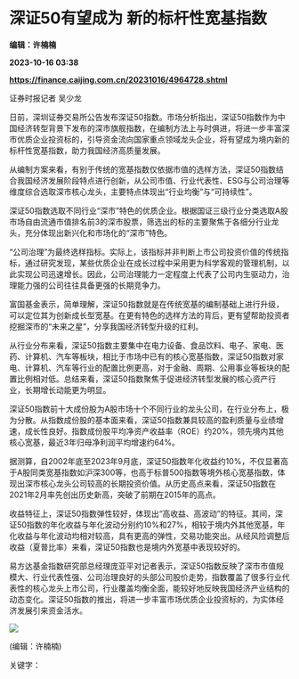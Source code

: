 # 深证50有望成为 新的标杆性宽基指数
**编辑：许楠楠**

**2023-10-16 03:38**

**https://finance.caijing.com.cn/20231016/4964728.shtml**

证券时报记者 吴少龙

日前，深圳证券交易所公告发布深证50指数。市场分析指出，深证50指数作为中国经济转型背景下发布的深市旗舰指数，在编制方法上与时俱进，将进一步丰富深市优质企业投资标的，引导资金流向国家重点领域龙头企业，将有望成为境内新的标杆性宽基指数，助力我国经济高质量发展。

从编制方案来看，有别于传统的宽基指数仅依据市值的选样方法，深证50指数结合我国经济发展阶段特点进行创新，从公司市值、行业代表性、ESG与公司治理等维度综合选取深市核心龙头，主要特点体现出“行业均衡”与“可持续性”。

深证50指数选取不同行业“深市”特色的优质企业。根据国证三级行业分类选取A股市场自由流通市值排名前3的深市股票，筛选出的标的主要聚焦于各细分行业龙头，充分体现出新兴化和市场化的“深市”特色。

“公司治理”为最终选样指标。实际上，该指标并非判断上市公司投资价值的传统指标，通过研究发现，某些优质企业在成长过程中采用更为科学客观的管理机制，以此实现公司迅速增长。因此，公司治理能力一定程度上代表了公司内生驱动力，治理能力强的公司往往具备更强的长期竞争力。

富国基金表示，简单理解，深证50指数就是在传统宽基的编制基础上进行升级，可以定位其为创新成长型宽基。在更有特色的选样方法的背后，更有望帮助投资者挖掘深市的“未来之星”，分享我国经济转型升级的红利。

从行业分布来看，深证50指数主要集中在电力设备、食品饮料、电子、家电、医药、计算机、汽车等板块，相比于市场中已有的核心宽基指数，深证50指数对家电、计算机、汽车等行业的配置比例更高，对于金融、周期、公用事业等板块的配置比例相对低。总结来看，深证50指数聚焦于促进经济转型发展的核心资产行业，长期增长动能更为明显。

深证50指数前十大成份股为A股市场十个不同行业的龙头公司，在行业分布上，极为分散。从指数成份股的基本面来看，深证50指数兼具较高的盈利质量与业绩增速，成长性良好。指数成份股平均净资产收益率（ROE）约20%，领先境内其他核心宽基，最近3年归母净利润平均增速约64%。

据测算，自2002年底至2023年9月底，深证50指数年化收益约10%，不仅显著高于A股同类宽基指数如沪深300等，也高于标普500指数等境外核心宽基指数，体现出深市核心龙头公司较高的长期投资价值。从历史高点来看，深证50指数在2021年2月率先创出历史新高，突破了前期在2015年的高点。

收益特征上，深证50指数弹性较好，体现出“高收益、高波动”的特征。其间，深证50指数的年化收益与年化波动分别约10%和27%，相较于境内外其他宽基，年化收益与年化波动均相对较高，具有更高的弹性，交易功能突出。从经风险调整后收益（夏普比率）来看，深证50指数也是境内外宽基中表现较好的。

易方达基金指数研究部总经理庞亚平对记者表示，深证50指数反映了深市市值规模大、行业代表性强、公司治理良好的头部公司股价走势，指数覆盖了很多行业代表性的核心龙头上市公司，行业覆盖均衡全面，能较好地反映我国经济产业结构的动态变化。深证50指数的推出，将进一步丰富市场优质企业投资标的，为实体经济发展引来资金活水。

![](https://tx1.cdn.caijing.com.cn/2014-03-27/114048455.jpg)

(编辑：许楠楠)

关键字：